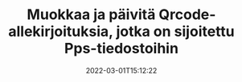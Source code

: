 ---
############################# Static ############################
layout: "auto-gen-signature"
date: 2022-03-01T15:12:22
draft: false
operation: Update
signaturetype: Qrcode
fileformat: Pps
productName: .NET
lang: fi
productCode: net
otherformats: pdf doc docx docm dot dotm dotx odt ott rtf xls xlsx xlsm xlsb csv ods ots xltx xltm ppt pptx pps ppsx odp otp potx potm pptm ppsm
breadcrumb: Put Qrcode signature on Pps for C#

############################# Head ############################
head_title: "Päivitä tiedostoihin Pps sijoitetut allekirjoitukset Qrcode käyttämällä C#"
head_description: "Käytä yksinkertaista ja helposti ymmärrettävää .NET-koodia Qrcode allekirjoitusten päivittämiseen allekirjoitetuissa Pps-asiakirjoissa."

############################# Header ############################
title: "Muokkaa ja päivitä Qrcode-allekirjoituksia, jotka on sijoitettu Pps-tiedostoihin"
description: "API for .NET tarjoaa toiminnot Qrcode allekirjoitusten päivittämiseen Pps asiakirjoissa. Päivitä Pps-asiakirjojen sähköiset allekirjoitukset muutamalla rivillä C#-koodia nopeasti ja helposti."
bg_image: "https://cms.admin.containerize.com/templates/aspose/App_Themes/V3/images/bg/header1.png"
bg_overlay: false
button:
    enable: true

############################# SubMenu ############################
submenu:
    enable: true

    left:
        img_alt: "GroupDocs.Signature for .NET"
        image: "https://cms.admin.containerize.com/templates/groupdocs/images/product-logos/90x90-noborder/groupdocs-signature-net.png"
        product: "GroupDocs.Signature"
        platform: ".NET"



############################# About ############################
about:
    enable: true
    title: "Lisätietoja GroupDocs.Signature for .NET API-ominaisuuksista"
    content: |
        [GroupDocs.Signature for .NET](https://products.groupdocs.com/signature/net/) API-toiminnallisuus sisältää laajan valikoiman tapoja käsitellä vaadittuja asiakirjamuotoja käyttämällä sähköisiä allekirjoituksia. Laaja kirjo sähköisiä allekirjoituksia, kuten tekstejä, kuvia, digitaalisia varmenteita, viivakoodeja, QR-koodeja, leimoja tai metatietoja, tuetaan. Asiakkaat voivat lisätä, poistaa, muokata, vahvistaa tai etsiä digitaalisia allekirjoituksia PDF-tiedostoista, MS Word -asiakirjoista, MS Excel -työkirjoista, MS PowerPoint -esityksistä, Adobe Photoshop -tiedostoista ja erilaisista kuvaformaateista. Saatavilla on lukuisia hyödyllisiä ominaisuuksia ja asetuksia.
    

############################# Steps ############################
steps:
    enable: true
    title_left: "Allekirjoitusten Qrcode muuttaminen asiakirjassasi Pps"
    content_left: |
        [GroupDocs.Signature for .NET](https://products.groupdocs.com/signature/net/) sisältää hyödyllisiä ominaisuuksia, kuten Qrcode-allekirjoitusten päivittämisen Pps-asiakirjoihin. Sen avulla on mahdollista muuttaa allekirjoitusominaisuuksia ilman ylimääräistä koodia.
        
        * Aloita luomalla Signature-objekti, joka kulkee rakentajan parametripoluna dokumenttiin, joka on tarkoitus päivittää.
        * Luo sitten sopiva tietty allekirjoitusobjekti ja määritä sen tunniste ja ominaisuudet, jotka on muutettava.
        * Lopuksi kutsu Signature's Update -menetelmä ohittaen tietyn allekirjoitusobjektin.
        * Päivitä tulokset ilmoituksesi mukaan.

    title_right: "Laitteistovaatimukset"
    content_right: |
        GroupDocs.Signature for .NET on tuettu kaikilla tärkeimmillä alustoilla ja käyttöjärjestelmillä. Ennen kuin suoritat alla olevan koodin, varmista, että sinulla on seuraavat edellytykset asennettuna järjestelmääsi.

        * Käyttöjärjestelmät: Microsoft Windows, Linux, MacOS
        * Kehitysympäristöt: Microsoft Visual Studio, Xamarin, MonoDevelop
        * Frameworks: .NET Framework, .NET Standard, .NET Core, Mono
        * Lataa tuotteen GroupDocs.Signature for .NET uusin versio osoitteesta [Nuget](https://www.nuget.org/packages/groupdocs.signature)
         
    code: |
        ```csharp    
                
        // Set up input Pps file
        string filePath = "input.pps";

        // Instantiate Signature for input file
        using (GroupDocs.Signature.Signature signature = new GroupDocs.Signature.Signature(filePath))
        {
                // Id of signature which is supposed to be updated
                // such Id might be got as a result of search operation
                string id = "eff64a14-dad9-47b0-88e5-2ee4e3604e71";

                // provide signature features to update
                // set up particular signature id
                QrCodeSignature signatureToUpdate = new QrCodeSignature(id)
                {
                    // specify signature width
                    Width = 200,
                    // specify signature height
                    Height = 200,
                    // set left position
                    Left = 120,
                    // set top position
                    Top = 160
                };

                // update signature
                bool updateResult = signature.Update(signatureToUpdate);

                // process updation result
                if (updateResult)
                {
                    Console.WriteLine("Signature was updated successfully!");
                }
        }

        ```

############################# Demos ############################
demos:
    enable: true
    title: "Päivitetään Qrcode allekirjoituksia asiakirjasivuilla - Live Demo"
    content: |
       Muokkaa asiakirjan Pps erilaisia ​​sähköisiä allekirjoituksia juuri nyt käymällä [GroupDocs.Signature App](https://products.groupdocs.app/signature/family) -sivustolla.          

############################# More Formats ############################
more_formats:
    enable: true
    title: "Päivitä erilaisia ​​Qrcode allekirjoituksia C#:n kautta"
    content: |
        "Muokkaa digitaalisia allekirjoituksia, jotka on sijoitettu eri asiakirjamuotoihin. Päivitä allekirjoitustiedot ilman ylimääräistä koodia."
    format: 
       
       
back_to_top:
    enable: true
---